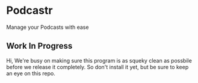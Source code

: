 # Podcastr
Manage your Podcasts with ease

## Work In Progress

Hi, We're busy on making sure this program is as squeky clean as possbile before we release it completely. So don't install it yet,
but be sure to keep an eye on this repo.
